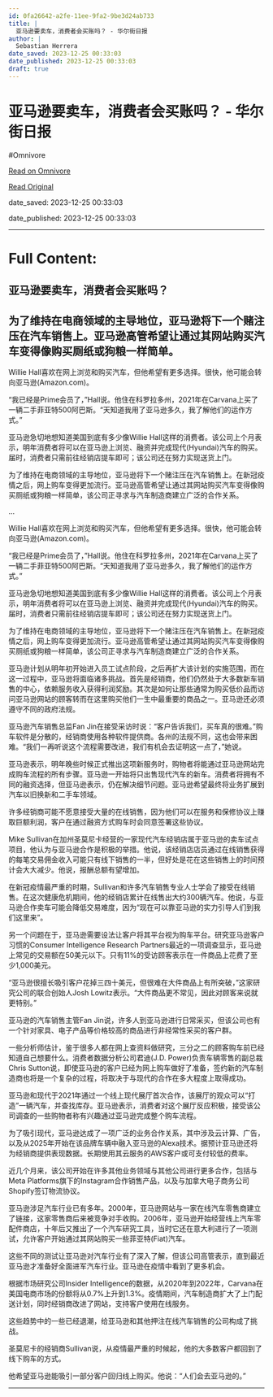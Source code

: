 ```yaml
---
id: 0fa26642-a2fe-11ee-9fa2-9be3d24ab733
title: |
  亚马逊要卖车，消费者会买账吗？ - 华尔街日报
author: |
  Sebastian Herrera
date_saved: 2023-12-25 00:33:03
date_published: 2023-12-25 00:33:03
draft: true
---
```


# 亚马逊要卖车，消费者会买账吗？ - 华尔街日报
#Omnivore

[Read on Omnivore](https://omnivore.app/me/-18ca00d01f5)

[Read Original](https://cn.wsj.com/amp/articles/%E4%BA%9A%E9%A9%AC%E9%80%8A%E8%A6%81%E5%8D%96%E8%BD%A6-%E6%B6%88%E8%B4%B9%E8%80%85%E4%BC%9A%E4%B9%B0%E8%B4%A6%E5%90%97-2b35b33c)

date_saved: 2023-12-25 00:33:03

date_published: 2023-12-25 00:33:03

--- 

# Full Content: 

##  亚马逊要卖车，消费者会买账吗？

## 为了维持在电商领域的主导地位，亚马逊将下一个赌注压在汽车销售上。亚马逊高管希望让通过其网站购买汽车变得像购买厕纸或狗粮一样简单。

Willie Hall喜欢在网上浏览和购买汽车，但他希望有更多选择。很快，他可能会转向亚马逊(Amazon.com)。

“我已经是Prime会员了，”Hall说。他住在科罗拉多州，2021年在Carvana上买了一辆二手菲亚特500阿巴斯。“天知道我用了亚马逊多久，我了解他们的运作方式。”

亚马逊急切地想知道美国到底有多少像Willie Hall这样的消费者。该公司上个月表示，明年消费者将可以在亚马逊上浏览、融资并完成现代(Hyundai)汽车的购买。届时，消费者只需前往经销店提车即可；该公司还在努力实现送货上门。

为了维持在电商领域的主导地位，亚马逊将下一个赌注压在汽车销售上。在新冠疫情之后，网上购车变得更加流行。亚马逊高管希望让通过其网站购买汽车变得像购买厕纸或狗粮一样简单，该公司正寻求与汽车制造商建立广泛的合作关系。

...

Willie Hall喜欢在网上浏览和购买汽车，但他希望有更多选择。很快，他可能会转向亚马逊(Amazon.com)。

“我已经是Prime会员了，”Hall说。他住在科罗拉多州，2021年在Carvana上买了一辆二手菲亚特500阿巴斯。“天知道我用了亚马逊多久，我了解他们的运作方式。”

亚马逊急切地想知道美国到底有多少像Willie Hall这样的消费者。该公司上个月表示，明年消费者将可以在亚马逊上浏览、融资并完成现代(Hyundai)汽车的购买。届时，消费者只需前往经销店提车即可；该公司还在努力实现送货上门。

为了维持在电商领域的主导地位，亚马逊将下一个赌注压在汽车销售上。在新冠疫情之后，网上购车变得更加流行。亚马逊高管希望让通过其网站购买汽车变得像购买厕纸或狗粮一样简单，该公司正寻求与汽车制造商建立广泛的合作关系。

亚马逊计划从明年初开始进入员工试点阶段，之后再扩大该计划的实施范围，而在这一过程中，亚马逊将面临诸多挑战。首先是经销商，他们仍然处于大多数新车销售的中心，依赖服务收入获得利润奖励。其次是如何让那些通常为购买低价品而访问亚马逊网站的顾客转而在这里购买他们一生中最重要的商品之一。亚马逊还必须遵守不同的政府法规。

亚马逊汽车销售总监Fan Jin在接受采访时说：“客户告诉我们，买车真的很难。”购车软件是分散的，经销商使用各种软件提供商。各州的法规不同，这也会带来困难。“我们一再听说这个流程需要改进，我们有机会去证明这一点了，”她说。

亚马逊表示，明年晚些时候正式推出这项新服务时，购物者将能通过亚马逊网站完成购车流程的所有步骤。亚马逊一开始将只出售现代汽车的新车。消费者将拥有不同的融资选择，但亚马逊表示，仍在解决细节问题。亚马逊希望最终将业务扩展到汽车以旧换新和二手车领域。

许多经销商可能不愿意接受大量的在线销售，因为他们可以在服务和保修协议上赚取巨额利润，客户在通过融资方式购车时会同意签署这些协议。

Mike Sullivan在加州圣莫尼卡经营的一家现代汽车经销店属于亚马逊的卖车试点项目，他认为与亚马逊合作是积极的举措。他说，该经销店店员通过在线销售获得的每笔交易佣金收入可能只有线下销售的一半，但好处是花在这些销售上的时间预计会大大减少。他说，报酬总额有望增加。

在新冠疫情最严重的时期，Sullivan和许多汽车销售专业人士学会了接受在线销售。在这次健康危机期间，他的经销店累计在线售出大约300辆汽车。他说，与亚马逊合作卖车可能会降低交易难度，因为“现在可以靠亚马逊的实力引导人们到我们这里来”。

另一个问题在于，亚马逊需要设法让客户将其平台视为购车平台。研究亚马逊客户习惯的Consumer Intelligence Research Partners最近的一项调查显示，亚马逊上常见的交易额在50美元以下。只有11%的受访顾客表示在一件商品上花费了至少1,000美元。

“亚马逊很擅长吸引客户花掉三四十美元，但很难在大件商品上有所突破，”这家研究公司的联合创始人Josh Lowitz表示。“大件商品更不常见，因此对顾客来说就更特别。”

亚马逊的汽车销售主管Fan Jin说，许多人到亚马逊进行日常采买，但该公司也有一个针对家具、电子产品等价格较高的商品进行非经常性采买的客户群。

一些分析师估计，鉴于很多人都在网上查资料做研究，三分之二的顾客购车前已经知道自己想要什么。消费者数据分析公司君迪(J.D. Power)负责车辆零售的副总裁Chris Sutton说，即使亚马逊的客户已经为网上购车做好了准备，签约新的汽车制造商也将是一个复杂的过程，将取决于与现代的合作在多大程度上取得成功。

亚马逊和现代于2021年通过一个线上现代展厅首次合作，该展厅的观众可以“打造”一辆汽车，并查找库存。亚马逊表示，消费者对这个展厅反应积极，接受该公司调查的一些购物者称有兴趣通过亚马逊完成整个购车流程。

为了吸引现代，亚马逊达成了一项广泛的业务合作关系，其中涉及云计算、广告，以及从2025年开始在该品牌车辆中融入亚马逊的Alexa技术。据预计亚马逊还将为经销商提供表现数据。长期使用其云服务的AWS客户或可支付较低的费率。

近几个月来，该公司开始在许多其他业务领域与其他公司进行更多合作，包括与Meta Platforms旗下的Instagram合作销售产品，以及与加拿大电子商务公司Shopify签订物流协议。

亚马逊涉足汽车行业已有多年。2000年，亚马逊网站与一家在线汽车零售商建立了链接，这家零售商后来被竞争对手收购。2006年，亚马逊开始经营线上汽车零配件商店，十年后又推出了一个汽车研究工具，当时它还在意大利进行了一项测试，允许客户开始通过其网站购买一些菲亚特(Fiat)汽车。

这些不同的测试让亚马逊对汽车行业有了深入了解，但该公司高管表示，直到最近亚马逊才准备好全面进军汽车行业。亚马逊在疫情中看到了更多机会。

根据市场研究公司Insider Intelligence的数据，从2020年到2022年，Carvana在美国电商市场的份额将从0.7%上升到1.3%。疫情期间，汽车制造商扩大了上门配送计划，同时经销商改进了网站，支持客户使用在线服务。

这些趋势中的一些已经退潮，给亚马逊和其他押注在线汽车销售的公司构成了挑战。

圣莫尼卡的经销商Sullivan说，从疫情最严重的时候起，他的大多数客户都回到了线下购车的方式。

他希望亚马逊能吸引一部分客户回归线上购买。他说：“人们会去亚马逊的。”

---

